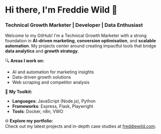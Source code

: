 # Hi there, I'm Freddie Wild 👋

### Technical Growth Marketer | Developer | Data Enthusiast

Welcome to my GitHub! I'm a Technical Growth Marketer with a strong foundation in **AI-driven marketing**, **conversion optimisation**, and **scalable automation**. My projects center around creating impactful tools that bridge **data analytics** and **growth strategy**.

🔍 **Areas I work on:**
- AI and automation for marketing insights
- Data-driven growth solutions
- Web scraping and competitor analysis

🚀 **My Toolkit:**  
- **Languages**: JavaScript (Node.js), Python
- **Frameworks**: Express, Flask, Playwright
- **Tools**: Docker, n8n, VWO

🌐 **Explore my portfolio:**  
Check out my latest projects and in-depth case studies at [freddiewild.com](https://freddiewild.com).

<!--
**Sohmsss/Sohmsss** is a ✨ _special_ ✨ repository because its `README.md` (this file) appears on your GitHub profile.

Here are some ideas to get you started:

- 🔭 I’m currently working on ...
- 🌱 I’m currently learning ...
- 👯 I’m looking to collaborate on ...
- 🤔 I’m looking for help with ...
- 💬 Ask me about ...
- 📫 How to reach me: ...
- 😄 Pronouns: ...
- ⚡ Fun fact: ...
-->
